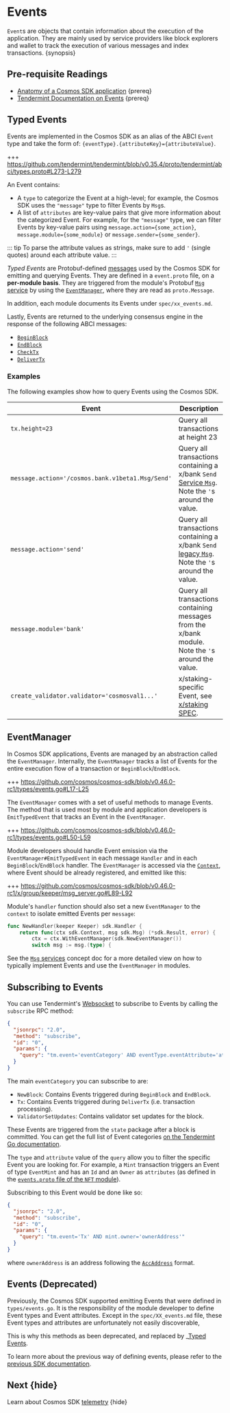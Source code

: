 <!--
order: 9
-->

# Events

`Event`s are objects that contain information about the execution of the application. They are mainly used by service providers like block explorers and wallet to track the execution of various messages and index transactions. {synopsis}

## Pre-requisite Readings

* [Anatomy of a Cosmos SDK application](../high-level-concepts/app-anatomy.md) {prereq}
* [Tendermint Documentation on Events](https://docs.tendermint.com/master/spec/abci/abci.html#events) {prereq}

## Typed Events

Events are implemented in the Cosmos SDK as an alias of the ABCI `Event` type and
take the form of: `{eventType}.{attributeKey}={attributeValue}`.

+++ https://github.com/tendermint/tendermint/blob/v0.35.4/proto/tendermint/abci/types.proto#L273-L279

An Event contains:

* A `type` to categorize the Event at a high-level; for example, the Cosmos SDK uses the `"message"` type to filter Events by `Msg`s.
* A list of `attributes` are key-value pairs that give more information about the categorized Event. For example, for the `"message"` type, we can filter Events by key-value pairs using `message.action={some_action}`, `message.module={some_module}` or `message.sender={some_sender}`.

::: tip
To parse the attribute values as strings, make sure to add `'` (single quotes) around each attribute value.
:::

_Typed Events_ are Protobuf-defined [messages](../architecture/adr-032-typed-events.md) used by the Cosmos SDK
for emitting and querying Events. They are defined in a `event.proto` file, on a **per-module basis**.
They are triggered from the module's Protobuf [`Msg` service](../building-modules/msg-services.md)
by using the [`EventManager`](#eventmanager), where they are read as `proto.Message`.

In addition, each module documents its Events under `spec/xx_events.md`.

Lastly, Events are returned to the underlying consensus engine in the response of the following ABCI messages:

* [`BeginBlock`](./00-baseapp.md#beginblock)
* [`EndBlock`](./00-baseapp.md#endblock)
* [`CheckTx`](./00-baseapp.md#checktx)
* [`DeliverTx`](./00-baseapp.md#delivertx)

### Examples

The following examples show how to query Events using the Cosmos SDK.

| Event                                            | Description                                                                                                                                              |
| ------------------------------------------------ | -------------------------------------------------------------------------------------------------------------------------------------------------------- |
| `tx.height=23`                                   | Query all transactions at height 23                                                                                                                      |
| `message.action='/cosmos.bank.v1beta1.Msg/Send'` | Query all transactions containing a x/bank `Send` [Service `Msg`](../building-modules/msg-services.md). Note the `'`s around the value.                  |
| `message.action='send'`                          | Query all transactions containing a x/bank `Send` [legacy `Msg`](../building-modules/msg-services.md#legacy-amino-msgs). Note the `'`s around the value. |
| `message.module='bank'`                          | Query all transactions containing messages from the x/bank module. Note the `'`s around the value.                                                       |
| `create_validator.validator='cosmosval1...'`     | x/staking-specific Event, see [x/staking SPEC](../../../cosmos-sdk/x/staking/spec/07_events.md).                                                         |

## EventManager

In Cosmos SDK applications, Events are managed by an abstraction called the `EventManager`.
Internally, the `EventManager` tracks a list of Events for the entire execution flow of a
transaction or `BeginBlock`/`EndBlock`.

+++ https://github.com/cosmos/cosmos-sdk/blob/v0.46.0-rc1/types/events.go#L17-L25

The `EventManager` comes with a set of useful methods to manage Events. The method
that is used most by module and application developers is `EmitTypedEvent` that tracks
an Event in the `EventManager`.

+++ https://github.com/cosmos/cosmos-sdk/blob/v0.46.0-rc1/types/events.go#L50-L59

Module developers should handle Event emission via the `EventManager#EmitTypedEvent` in each message
`Handler` and in each `BeginBlock`/`EndBlock` handler. The `EventManager` is accessed via
the [`Context`](./03-context.md), where Event should be already registered, and emitted like this:

+++ https://github.com/cosmos/cosmos-sdk/blob/v0.46.0-rc1/x/group/keeper/msg_server.go#L89-L92

Module's `handler` function should also set a new `EventManager` to the `context` to isolate emitted Events per `message`:

```go
func NewHandler(keeper Keeper) sdk.Handler {
    return func(ctx sdk.Context, msg sdk.Msg) (*sdk.Result, error) {
        ctx = ctx.WithEventManager(sdk.NewEventManager())
        switch msg := msg.(type) {
```

See the [`Msg` services](../building-modules/msg-services.md) concept doc for a more detailed
view on how to typically implement Events and use the `EventManager` in modules.

## Subscribing to Events

You can use Tendermint's [Websocket](https://docs.tendermint.com/master/tendermint-core/subscription.html#subscribing-to-events-via-websocket) to subscribe to Events by calling the `subscribe` RPC method:

```json
{
  "jsonrpc": "2.0",
  "method": "subscribe",
  "id": "0",
  "params": {
    "query": "tm.event='eventCategory' AND eventType.eventAttribute='attributeValue'"
  }
}
```

The main `eventCategory` you can subscribe to are:

* `NewBlock`: Contains Events triggered during `BeginBlock` and `EndBlock`.
* `Tx`: Contains Events triggered during `DeliverTx` (i.e. transaction processing).
* `ValidatorSetUpdates`: Contains validator set updates for the block.

These Events are triggered from the `state` package after a block is committed. You can get the
full list of Event categories [on the Tendermint Go documentation](https://pkg.go.dev/github.com/tendermint/tendermint/types#pkg-constants).

The `type` and `attribute` value of the `query` allow you to filter the specific Event you are looking for. For example, a `Mint` transaction triggers an Event of type `EventMint` and has an `Id` and an `Owner` as `attributes` (as defined in the [`events.proto` file of the `NFT` module](https://github.com/cosmos/cosmos-sdk/blob/v0.46.0-rc1/proto/cosmos/nft/v1beta1/event.proto#L14-L19)).

Subscribing to this Event would be done like so:

```json
{
  "jsonrpc": "2.0",
  "method": "subscribe",
  "id": "0",
  "params": {
    "query": "tm.event='Tx' AND mint.owner='ownerAddress'"
  }
}
```

where `ownerAddress` is an address following the [`AccAddress`](../high-level-concepts/accounts.md#addresses) format.

## Events (Deprecated)

Previously, the Cosmos SDK supported emitting Events that were defined in `types/events.go`. It is the responsibility of the module developer to define Event types and Event attributes. Except in the `spec/XX_events.md` file, these Event types and attributes are unfortunately not easily discoverable, 

This is why this methods as been deprecated, and replaced by _[Typed Events](#typed-events).

To learn more about the previous way of defining events, please refer to the [previous SDK documentation](https://docs.cosmos.network/v0.45events.html#events-2).

## Next {hide}

Learn about Cosmos SDK [telemetry](./11-telemetry.md) {hide}
